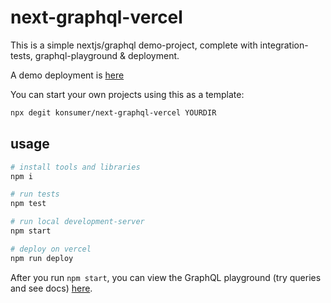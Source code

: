 # next-graphql-vercel

This is a simple nextjs/graphql demo-project, complete with integration-tests, graphql-playground & deployment.

A demo deployment is [here](https://next-graphql-vercel.vercel.app)

You can start your own projects using this as a template:

```sh
npx degit konsumer/next-graphql-vercel YOURDIR
```

## usage

```sh
# install tools and libraries
npm i

# run tests
npm test

# run local development-server
npm start

# deploy on vercel
npm run deploy
```

After you run `npm start`, you can view the GraphQL playground (try queries and see docs) [here](http://localhost:3000/api).
